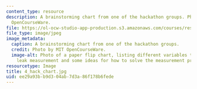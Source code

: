 ```yaml
---
content_type: resource
description: A brainstorming chart from one of the hackathon groups. Photo by MIT
  OpenCourseWare.
file: https://ol-ocw-studio-app-production.s3.amazonaws.com/courses/res-env-001-climate-action-hands-on-harnessing-science-with-communities-to-cut-carbon-january-iap-2017/ee29a93bb9d304ab7d3a86f178b6fede_4_hack_chart.jpg
file_type: image/jpeg
image_metadata:
  caption: A brainstorming chart from one of the hackathon groups.
  credit: Photo by MIT OpenCourseWare.
  image-alt: Photo of a paper flip chart, listing different variables that affect
    leak measurement and some ideas for how to solve the measurement problem.
resourcetype: Image
title: 4_hack_chart.jpg
uid: ee29a93b-b9d3-04ab-7d3a-86f178b6fede
---
```

